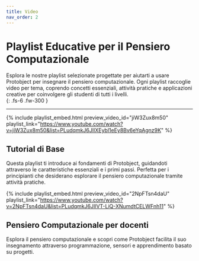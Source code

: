 ```yaml
---
title: Video
nav_order: 2
---
```



# Playlist Educative per il Pensiero Computazionale

Esplora le nostre playlist selezionate progettate per aiutarti a usare Protobject per insegnare il pensiero computazionale. Ogni playlist raccoglie video per tema, coprendo concetti essenziali, attività pratiche e applicazioni creative per coinvolgere gli studenti di tutti i livelli.  
{: .fs-6 .fw-300 }

---

<div class="row">
  <div class="col">

{% include playlist_embed.html preview_video_id="jiW3Zux8m50" playlist_link="https://www.youtube.com/watch?v=jiW3Zux8m50&list=PLudqmkJ6JIlXEybl1eEy8Bv6eYqAgnz9K" %}

## Tutorial di Base
Questa playlist ti introduce ai fondamenti di Protobject, guidandoti attraverso le caratteristiche essenziali e i primi passi. Perfetta per i principianti che desiderano esplorare il pensiero computazionale tramite attività pratiche.


  </div>
  <div class="col">

{% include playlist_embed.html preview_video_id="2NpFTsn4daU" playlist_link="https://www.youtube.com/watch?v=2NpFTsn4daU&list=PLudqmkJ6JIlVT-LiQ-XNumdtCELWFnh11" %}

## Pensiero Computazionale per docenti
Esplora il pensiero computazionale e scopri come Protobject facilita il suo insegnamento attraverso programmazione, sensori e apprendimento basato su progetti.

  </div>
</div>



